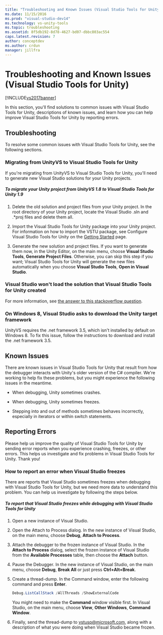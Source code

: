 ```yaml
---
title: "Troubleshooting and Known Issues (Visual Studio Tools for Unity) | Microsoft Docs"
ms.date: 11/15/2016
ms.prod: "visual-studio-dev14"
ms.technology: vs-unity-tools
ms.topic: troubleshooting
ms.assetid: 8f5db192-8d78-4627-bd07-dbbc803ac554
caps.latest.revision: 7
author: conceptdev
ms.author: crdun
manager: jillfra
---
```

# Troubleshooting and Known Issues (Visual Studio Tools for Unity)
[!INCLUDE[vs2017banner](../includes/vs2017banner.md)]

In this section, you'll find solutions to common issues with Visual Studio Tools for Unity, descriptions of known issues, and learn how you can help improve Visual Studio Tools for Unity by reporting errors.  
  
## Troubleshooting  
 To resolve some common issues with Visual Studio Tools for Unity, see the following sections.  
  
### Migrating from UnityVS to Visual Studio Tools for Unity  
 If you're migrating from UnityVS to Visual Studio Tools for Unity, you'll need to generate new Visual Studio solutions for your Unity projects.  
  
##### To migrate your Unity project from UnityVS 1.8 to Visual Studio Tools for Unity 1.9  
  
1. Delete the old solution and project files from your Unity project. In the root directory of your Unity project, locate the Visual Studio .sln and .*proj files and delete them all.  
  
2. Import the Visual Studio Tools for Unity package into your Unity project. For information on how to import the VSTU package, see Configure Visual Studio Tools for Unity on the [Getting Started](../cross-platform/getting-started-with-visual-studio-tools-for-unity.md) page.  
  
3. Generate the new solution and project files. If you want to generate them now, in the Unity Editor, on the main menu, choose **Visual Studio Tools**, **Generate Project Files**. Otherwise, you can skip this step if you want; Visual Studio Tools for Unity will generate the new files automatically when you choose **Visual Studio Tools**, **Open in Visual Studio**.  
  
### Visual Studio won't load the solution that Visual Studio Tools for Unity created  
 For more information, see [the answer to this stackoverflow question](http://stackoverflow.com/a/24035907/36702).  
  
### On Windows 8, Visual Studio asks to download the Unity target framework  
 UnityVS requires the .net framework 3.5, which isn't installed by default on Windows 8. To fix this issue, follow the instructions to download and install the .net framework 3.5.  
  
## Known Issues  
 There are known issues in Visual Studio Tools for Unity that result from how the debugger interacts with Unity's older version of the C# compiler. We're working to help fix these problems, but you might experience the following issues in the meantime.  
  
-   When debugging, Unity sometimes crashes.  
  
-   When debugging, Unity sometimes freezes.  
  
-   Stepping into and out of methods sometimes behaves incorrectly, especially in iterators or within switch statements.  
  
## Reporting Errors  
 Please help us improve the quality of Visual Studio Tools for Unity by sending error reports when you experience crashing, freezes, or other errors. This helps us investigate and fix problems in Visual Studio Tools for Unity. Thank you!  
  
### How to report an error when Visual Studio freezes  
 There are reports that Visual Studio sometimes freezes when debugging with Visual Studio Tools for Unity, but we need more data to understand this problem. You can help us investigate by following the steps below.  
  
##### To report that Visual Studio freezes while debugging with Visual Studio Tools for Unity  
  
1. Open a new instance of Visual Studio.  
  
2. Open the Attach to Process dialog. In the new instance of Visual Studio, on the main menu, choose **Debug**, **Attach to Process**.  
  
3. Attach the debugger to the frozen instance of Visual Studio. In the **Attach to Process** dialog, select the frozen instance of Visual Studio from the **Available Processes** table, then choose the **Attach** button.  
  
4. Pause the Debugger. In the new instance of Visual Studio, on the main menu, choose **Debug**, **Break All** or just press **Ctrl+Alt+Break**.  
  
5. Create a thread-dump. In the Command window, enter the following command and press **Enter**.  
  
   ```powershell  
   Debug.ListCallStack /AllThreads /ShowExternalCode  
   ```  
  
    You might need to make the **Command** window visible first. In Visual Studio, on the main menu, choose **View**, **Other Windows**, **Command Window**.  
  
6. Finally, send the thread-dump to [vstusp@microsoft.com](mailto:vstusp@microsoft.com), along with a description of what you were doing when Visual Studio became frozen.
